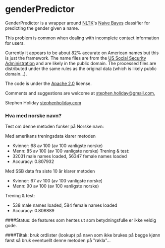 # genderPredictor #
GenderPredictor is a wrapper around [NLTK](http://www.nltk.org/)'s [Naive Bayes](http://en.wikipedia.org/wiki/Naive_Bayes_classifier) classifier for predicting the gender given a name.

This problem is common when dealing with incomplete contact information for users.

Currently it appears to be about 82% accurate on American names but this is just the framework.
The name files are from the [US Social Security Administration](http://www.ssa.gov/oact/babynames/limits.html) and are likely in the public domain. The processed files are distributed under the same rules as the original data (which is likely public domain...).

The code is under the [Apache 2.0](http://www.apache.org/licenses/LICENSE-2.0) license.

Comments and suggestions are welcome at [stephen.holiday@gmail.com](mailto:stephen.holiday@gmail.com),

Stephen Holiday
[stephenholiday.com](http://stephenholiday.com)



### Hva med norske navn?

Test om denne metoden funker på Norske navn:


Med amerikans treningsdata klarer metoden 
- Kvinner: 68 av 100 (av 100 vanligste norske)
- Menn: 85 av 100 (av 100 vanligste norske)
Trening & test:
- 32031 male names loaded, 56347 female names loaded
- Accuracy: 0.807932


Med SSB data fra siste 10 år klarer metoden
- Kvinner: 67 av 100 (av 100 vanligste norske)
- Menn: 90 av 100 (av 100 vanligste norske)

Trening & test:
- 538 male names loaded, 584 female names loaded
- Accuracy: 0.808889



####Status: de features som hentes ut som betydningsfulle er ikke veldig gode. 

####Tiltak: bruk ordlister (lookup) på navn som ikke brukes på begge kjønn først
        så bruk eventuellt denne metoden på "røkla"...
